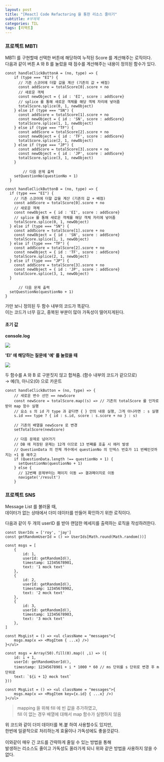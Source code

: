 ```yaml
---
layout: post
title: "[React] Code Refactoring 을 통한 리소스 줄이기"
subtitle: #부제목
categories: TIL
tags: [리액트]
---
```


### 프로젝트 MBTI

MBTI 를 구현할때 선택한 버튼에 해당하여 누적된 Score 를 계산해주는 로직이다.
<br>
다음과 같이 버튼 A 와 B 를 눌렀을 때 점수를 계산해주는 내용이 정의된 함수가 있다.

```JS
const handleClickButtonA = (no, type) => {
    if (type === "EI") {
      // 기존 스코어에 더할 값을 계산 (기존의 값 + 배점)
      const addScore = totalScore[0].score + no
      // 새로운 객체
      const newObject = { id : 'EI', score : addScore}
      // splice 를 통해 새로운 객체를 해당 객체 자리에 넣어줌
      totalScore.splice(0, 1, newObject)
    } else if (type === "SN") {
      const addScore = totalScore[1].score + no
      const newObject = { id : 'SN', score : addScore}
      totalScore.splice(1, 1, newObject)
    } else if (type === "TF") {
      const addScore = totalScore[2].score + no
      const newObject = { id : 'TF', score : addScore}
      totalScore.splice(2, 1, newObject)
    } else if (type === "JP") {
      const addScore = totalScore[3].score + no
      const newObject = { id : 'JP', score : addScore}
      totalScore.splice(3, 1, newObject)
    }
	
		// 다음 문제 출력
    setQuestionNo(questionNo + 1)
  }
  ```
  ```JS
  const handleClickButtonB = (no, type) => {
    if (type === "EI") {
      // 기존 스코어에 더할 값을 계산 (기존의 값 + 배점)
      const addScore = totalScore[0].score + no
      // 새로운 객체
      const newObject = { id : 'EI', score : addScore}
      // splice 를 통해 새로운 객체를 해당 객체 자리에 넣어줌
      totalScore.splice(0, 1, newObject)
    } else if (type === "SN") {
      const addScore = totalScore[1].score + no
      const newObject = { id : 'SN', score : addScore}
      totalScore.splice(1, 1, newObject)
    } else if (type === "TF") {
      const addScore = totalScore[2].score + no
      const newObject = { id : 'TF', score : addScore}
      totalScore.splice(2, 1, newObject)
    } else if (type === "JP") {
      const addScore = totalScore[3].score + no
      const newObject = { id : 'JP', score : addScore}
      totalScore.splice(3, 1, newObject)
    }

		// 다음 문제 출력
    setQuestionNo(questionNo + 1)
  }
  ```

가만 보니 정의된 두 함수 내부의 코드가 똑같다.<br>
이는 코드가 너무 길고, 중복된 부분이 많아 가독성이 떨어지게된다.

#### 초기 값
**console.log**

![](https://img1.daumcdn.net/thumb/R1280x0/?scode=mtistory2&fname=https%3A%2F%2Fblog.kakaocdn.net%2Fdn%2FIsY8A%2FbtrX9E7fSvs%2FsagXNxvWKqZ6t6BHDUPKG1%2Fimg.png)

**'EI' 에 해당하는 질문에 '예' 를 눌렀을 때**

![](https://img1.daumcdn.net/thumb/R1280x0/?scode=mtistory2&fname=https%3A%2F%2Fblog.kakaocdn.net%2Fdn%2FbH1amN%2FbtrYkE5cVjn%2FnyUjUUz9kGNB86uZjJtPv0%2Fimg.png)

두 함수를 A 와 B 로 구분짓지 않고 합쳐줌. (함수 내부의 코드가 같으므로)<br>
→ 예(1), 아니오(0) 으로 카운트

```JS
const handleClickButton = (no, type) => {
    // 새로운 변수 선언 == newScore
    const newScore = totalScore.map((s) => // 기존의 totalScore 를 인자로 받아 map 함수 실행 
    // 요소 s 의 id 가 type 과 같다면 { } 안의 내용 실행, 그게 아니라면 : s 실행
    s.id === type ? { id : s.id, score : s.score + no } : s)

    // 기존의 배열을 newScore 로 변경
    setTotalScore(newScore)
    
    // 다음 문제로 넘어가기
    // DB 에 저장된 문제는 12개 이므로 13 번째를 호출 시 에러 발생
    // QuestionData 의 전체 개수에서 questionNo 의 인덱스 번호가 11 번째인것까지는 +1 을 해주고
    if (QuestionData.length !== questionNo + 1) { 
      setQuestionNo(questionNo + 1)
    } else {
      // 12번째 문제부터는 페이지 이동 => 결과페이지로 이동
      navigate('/result')
    }
```


### 프로젝트 SNS

Message List 를 불러올 때,<br>
데이터가 없는 상태에서 더미 데이터를 만들어 확인하기 위한 로직이다.

다음과 같이 두 개의 userID 를 받아 랜덤한 메세지를 출력하는 로직을 작성하려한다.

```JS
const UserIds = ['roy', 'jay']
const getRandomUserId = () => UserIds[Math.round(Math.random())]

const msgs = [
    {
        id: 1,
        userId: getRandomId(),
        timestamp: 12345678901,
        text: '1 mock text'
    },
    {
        id: 2,
        userId: getRandomId(),
        timestamp: 12345678902,
        text: '2 mock text'
    },
    {
        id: 3,
        userId: getRandomId(),
        timestamp: 12345678903,
        text: '3 mock text'
    },
]

const MsgList = () => <ul className = "messages">{
    msgs.map(x => <MsgItem { ...x} />)
}</ul>
```
```JS
const msgs = Array(50).fill(0).map(( ,i) => ({
    id: i + 1,
    userId: getRandomUserId(),
    timestamp: 12345678901 + i * 1000 * 60 // ms 단위를 s 단위로 변경 후 m 단위로
    text: `${i + 1} mock text`
}))

const MsgList = () => <ul className = "messages">{
    msgs.map(x => <MsgItem key={x.id} { ...x} />)
}</ul>

```
> mapping 을 위해 fill 에 빈 값을 추가하였고,<br>
fill 이 없는 경우 배열에 대해서 map 함수가 실행하지 않음

위 코드와 같이 더미 데이터를 복.붙 하여 사용할수도 있지만,<br>
한번에 일괄적으로 처리하는게 효율이나 가독성에도 좋을것같다.
<br>
<br>
이와같이 매우 긴 코드를 간략하게 줄일 수 있는 방법을 통해<br>
발생하는 리소스도 줄이고 가독성도 올라가게 되니 위와 같은 방법을 사용하지 않을 수 없다.